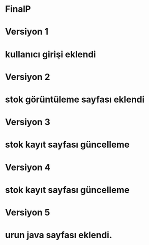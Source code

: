 # FinalP

# Versiyon 1
# kullanıcı girişi eklendi
# Versiyon 2
# stok görüntüleme sayfası eklendi
# Versiyon 3
# stok kayıt sayfası güncelleme
# Versiyon 4
# stok kayıt sayfası güncelleme 
# Versiyon 5
# urun java sayfası eklendi.